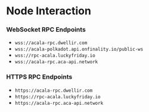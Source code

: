 # Node Interaction

### WebSocket RPC Endpoints

* `wss://acala-rpc.dwellir.com`
* `wss://acala-polkadot.api.onfinality.io/public-ws`
* `wss://rpc-acala.luckyfriday.io`
* `wss://acala-rpc.aca-api.network`

### HTTPS RPC Endpoints

* `https://acala-rpc.dwellir.com`
* `https://rpc-acala.luckyfriday.io`
* `https://acala-rpc.aca-api.network`
